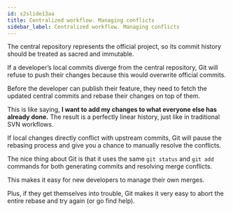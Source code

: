```yaml
---
id: s2slide13aa
title: Centralized workflow. Managing conflicts
sidebar_label: Centralized workflow. Managing conflicts
---
```



<!--
![xxx](https://raw.githubusercontent.com/ChickenKyiv/awesome-git-article/master/img/merge/simple-git-flow.png)


#### Managing conflicts -->

The central repository represents the official project, so its commit history should be treated as sacred and immutable.

If a developer’s local commits diverge from the central repository, Git will refuse to push their changes because this would overwrite official commits.


Before the developer can publish their feature, they need to fetch the updated central commits and rebase their changes on top of them.

This is like saying, __I want to add my changes to what everyone else has already done.__ The result is a perfectly linear history, just like in traditional SVN workflows.

If local changes directly conflict with upstream commits, Git will pause the rebasing process and give you a chance to manually resolve the conflicts.

The nice thing about Git is that it uses the same `git status` and `git add` commands for both generating commits and resolving merge conflicts.

This makes it easy for new developers to manage their own merges.

Plus, if they get themselves into trouble, Git makes it very easy to abort the entire rebase and try again (or go find help).
